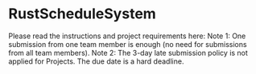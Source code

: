 # RustScheduleSystem

Please read the instructions and project requirements here: 
Note 1: One submission from one team member is enough (no need for submissions from all team members).
Note 2: The 3-day late submission policy is not applied for Projects. The due date is a hard deadline.
